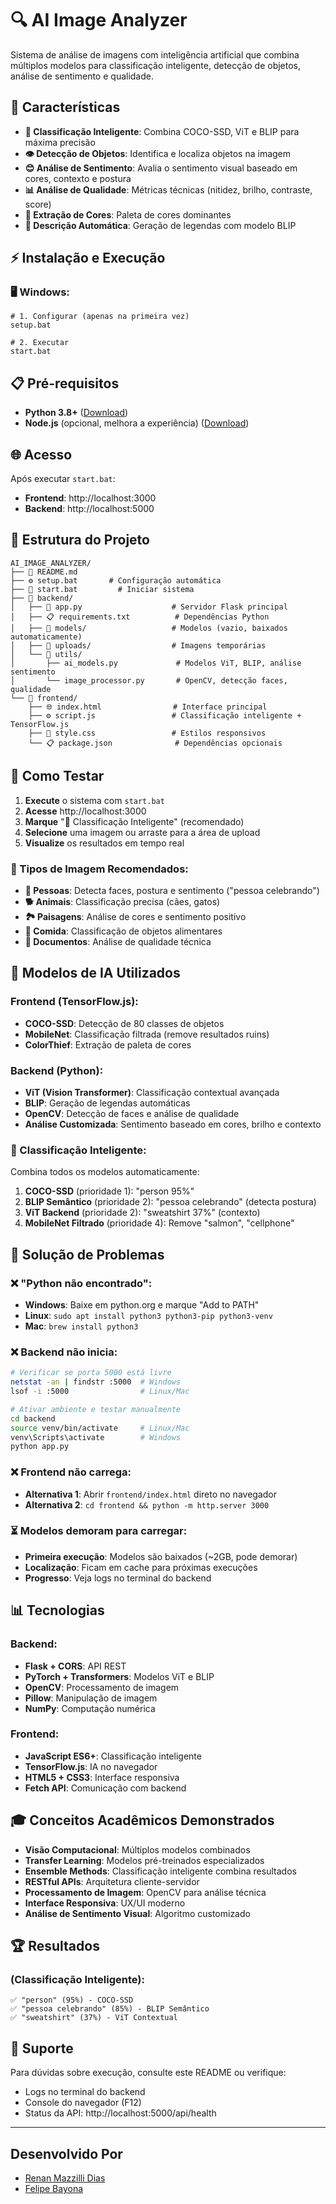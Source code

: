 # 🔍 AI Image Analyzer

Sistema de análise de imagens com inteligência artificial que combina múltiplos modelos para classificação inteligente, detecção de objetos, análise de sentimento e qualidade.

## 🚀 Características

- **🧠 Classificação Inteligente**: Combina COCO-SSD, ViT e BLIP para máxima precisão
- **👁️ Detecção de Objetos**: Identifica e localiza objetos na imagem  
- **😊 Análise de Sentimento**: Avalia o sentimento visual baseado em cores, contexto e postura
- **📊 Análise de Qualidade**: Métricas técnicas (nitidez, brilho, contraste, score)
- **🎨 Extração de Cores**: Paleta de cores dominantes
- **📝 Descrição Automática**: Geração de legendas com modelo BLIP

## ⚡ Instalação e Execução

### 🖥️ Windows:
```batch
# 1. Configurar (apenas na primeira vez)
setup.bat

# 2. Executar
start.bat
```

## 📋 Pré-requisitos

- **Python 3.8+** ([Download](https://www.python.org/downloads/))
- **Node.js** (opcional, melhora a experiência) ([Download](https://nodejs.org/))

## 🌐 Acesso

Após executar `start.bat`:
- **Frontend**: http://localhost:3000
- **Backend**: http://localhost:5000

## 📁 Estrutura do Projeto

```
AI_IMAGE_ANALYZER/
├── 📄 README.md
├── ⚙️ setup.bat       # Configuração automática
├── 🚀 start.bat         # Iniciar sistema
├── 📁 backend/
│   ├── 🐍 app.py                    # Servidor Flask principal
│   ├── 📋 requirements.txt          # Dependências Python
│   ├── 📁 models/                   # Modelos (vazio, baixados automaticamente)
│   ├── 📁 uploads/                  # Imagens temporárias
│   └── 📁 utils/
│       ├── ai_models.py             # Modelos ViT, BLIP, análise sentimento
│       └── image_processor.py       # OpenCV, detecção faces, qualidade
└── 📁 frontend/
    ├── 🌐 index.html                # Interface principal
    ├── ⚙️ script.js                 # Classificação inteligente + TensorFlow.js
    ├── 🎨 style.css                 # Estilos responsivos
    └── 📋 package.json              # Dependências opcionais
```

## 🧪 Como Testar

1. **Execute** o sistema com `start.bat`
2. **Acesse** http://localhost:3000
3. **Marque** "🧠 Classificação Inteligente" (recomendado)
4. **Selecione** uma imagem ou arraste para a área de upload
5. **Visualize** os resultados em tempo real

### 📸 Tipos de Imagem Recomendados:
- **👥 Pessoas**: Detecta faces, postura e sentimento ("pessoa celebrando")
- **🐕 Animais**: Classificação precisa (cães, gatos)
- **🏞️ Paisagens**: Análise de cores e sentimento positivo
- **🍕 Comida**: Classificação de objetos alimentares
- **📄 Documentos**: Análise de qualidade técnica

## 🤖 Modelos de IA Utilizados

### Frontend (TensorFlow.js):
- **COCO-SSD**: Detecção de 80 classes de objetos
- **MobileNet**: Classificação filtrada (remove resultados ruins)
- **ColorThief**: Extração de paleta de cores

### Backend (Python):
- **ViT (Vision Transformer)**: Classificação contextual avançada
- **BLIP**: Geração de legendas automáticas
- **OpenCV**: Detecção de faces e análise de qualidade
- **Análise Customizada**: Sentimento baseado em cores, brilho e contexto

### 🧠 Classificação Inteligente:
Combina todos os modelos automaticamente:
1. **COCO-SSD** (prioridade 1): "person 95%"
2. **BLIP Semântico** (prioridade 2): "pessoa celebrando" (detecta postura)
3. **ViT Backend** (prioridade 2): "sweatshirt 37%" (contexto)
4. **MobileNet Filtrado** (prioridade 4): Remove "salmon", "cellphone"

## 🔧 Solução de Problemas

### ❌ "Python não encontrado":
- **Windows**: Baixe em python.org e marque "Add to PATH"
- **Linux**: `sudo apt install python3 python3-pip python3-venv`
- **Mac**: `brew install python3`

### ❌ Backend não inicia:
```bash
# Verificar se porta 5000 está livre
netstat -an | findstr :5000  # Windows
lsof -i :5000                # Linux/Mac

# Ativar ambiente e testar manualmente
cd backend
source venv/bin/activate     # Linux/Mac
venv\Scripts\activate        # Windows
python app.py
```

### ❌ Frontend não carrega:
- **Alternativa 1**: Abrir `frontend/index.html` direto no navegador
- **Alternativa 2**: `cd frontend && python -m http.server 3000`

### ⏳ Modelos demoram para carregar:
- **Primeira execução**: Modelos são baixados (~2GB, pode demorar)
- **Localização**: Ficam em cache para próximas execuções
- **Progresso**: Veja logs no terminal do backend

## 📊 Tecnologias

### Backend:
- **Flask + CORS**: API REST
- **PyTorch + Transformers**: Modelos ViT e BLIP  
- **OpenCV**: Processamento de imagem
- **Pillow**: Manipulação de imagem
- **NumPy**: Computação numérica

### Frontend:
- **JavaScript ES6+**: Classificação inteligente
- **TensorFlow.js**: IA no navegador
- **HTML5 + CSS3**: Interface responsiva
- **Fetch API**: Comunicação com backend

## 🎓 Conceitos Acadêmicos Demonstrados

- **Visão Computacional**: Múltiplos modelos combinados
- **Transfer Learning**: Modelos pré-treinados especializados  
- **Ensemble Methods**: Classificação inteligente combina resultados
- **RESTful APIs**: Arquitetura cliente-servidor
- **Processamento de Imagem**: OpenCV para análise técnica
- **Interface Responsiva**: UX/UI moderno
- **Análise de Sentimento Visual**: Algoritmo customizado

## 🏆 Resultados

### (Classificação Inteligente):
```
✅ "person" (95%) - COCO-SSD
✅ "pessoa celebrando" (85%) - BLIP Semântico  
✅ "sweatshirt" (37%) - ViT Contextual
```

## 📧 Suporte

Para dúvidas sobre execução, consulte este README ou verifique:
- Logs no terminal do backend
- Console do navegador (F12)
- Status da API: http://localhost:5000/api/health

---

## Desenvolvido Por
- [Renan Mazzilli Dias](https://github.com/renan-mazzilli)
- [Felipe Bayona]()